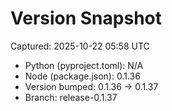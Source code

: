 # Version Snapshot

Captured: 2025-10-22 05:58 UTC

- Python (pyproject.toml): N/A
- Node (package.json):    0.1.36
- Version bumped: 0.1.36 → 0.1.37
- Branch: release-0.1.37
